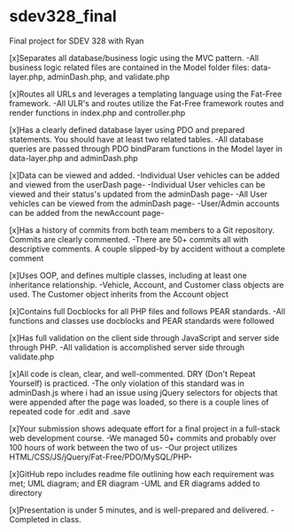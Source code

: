 # sdev328_final
Final project for SDEV 328 with Ryan

[x]Separates all database/business logic using the MVC pattern.
-All business logic related files are contained in the Model folder files: data-layer.php, adminDash.php, and validate.php

[x]Routes all URLs and leverages a templating language using the Fat-Free framework.
-All ULR's and routes utilize the Fat-Free framework routes and render functions in index.php and controller.php

[x]Has a clearly defined database layer using PDO and prepared statements. You should have at least two related tables.
-All database queries are passed through PDO bindParam functions in the Model layer in data-layer.php and adminDash.php

[x]Data can be viewed and added.
-Individual User vehicles can be added and viewed from the userDash page-
-Individual User vehicles can be viewed and their status's updated from the adminDash page-
-All User vehicles can be viewed from the adminDash page-
-User/Admin accounts can be added from the newAccount page-

[x]Has a history of commits from both team members to a Git repository. Commits are clearly commented.
-There are 50+ commits all with descriptive comments.  A couple slipped-by by accident without a complete comment 

[x]Uses OOP, and defines multiple classes, including at least one inheritance relationship.
-Vehicle, Account, and Customer class objects are used.  The Customer object inherits from the Account object

[x]Contains full Docblocks for all PHP files and follows PEAR standards.
-All functions and classes use docblocks and PEAR standards were followed

[x]Has full validation on the client side through JavaScript and server side through PHP.
-All validation is accomplished server side through validate.php

[x]All code is clean, clear, and well-commented. DRY (Don't Repeat Yourself) is practiced.
-The only violation of this standard was in adminDash.js where i had an issue using jQuery selectors for objects that were appended after the page was loaded, so there is a couple lines of repeated code for .edit and .save

[x]Your submission shows adequate effort for a final project in a full-stack web development course.
-We managed 50+ commits and probably over 100 hours of work between the two of us-
-Our project utilizes HTML/CSS/JS/jQuery/Fat-Free/PDO/MySQL/PHP-

[x]GitHub repo includes readme file outlining how each requirement was met; UML diagram; and ER diagram
-UML and ER diagrams added to directory

[x]Presentation is under 5 minutes, and is well-prepared and delivered.
-Completed in class.